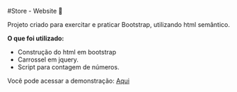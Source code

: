 #Store - Website 🏪



Projeto criado para exercitar e praticar Bootstrap, utilizando html semântico.



**O que foi utilizado:**

- Construção do html em bootstrap
- Carrossel em jquery.
- Script para contagem de números.



Você pode acessar a demonstração: [Aqui](https://a-uvic.github.io/fakestore-website/)
